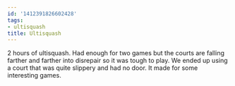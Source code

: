 ```yaml
---
id: '1412391826602428'
tags:
- ultisquash
title: Ultisquash
---
```


2 hours of ultisquash. Had enough for two games but the courts are falling farther and farther into disrepair so it was tough to play. We ended up using a court that was quite slippery and had no door. It made for some interesting games.
